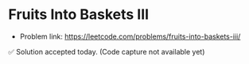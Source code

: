 # Fruits Into Baskets III
- Problem link: https://leetcode.com/problems/fruits-into-baskets-iii/

✅ Solution accepted today. (Code capture not available yet)

